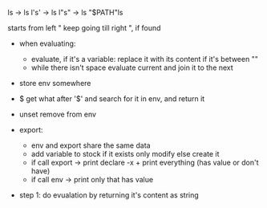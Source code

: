 ls -> ls
l's' -> ls
l"s" -> ls
"$PATH"ls


starts from left " keep going till right ", if found 

+ when evaluating:
    - evaluate, if it's a variable: replace it with its content 
        if it's between ""
    - while there isn't space evaluate current and join it 
        to the next

+ store env somewhere
+ $ get what after '$' and search for it in env, and return it
+ unset remove from env
+ export:
    + env and export share the same data
    + add variable to stock if it exists 
        only modify else create it
    + if call export -> print declare -x + print everything 
        (has value or don't have)
    + if call env -> print only that has value

+ step 1:
do evualation by returning it's content as string